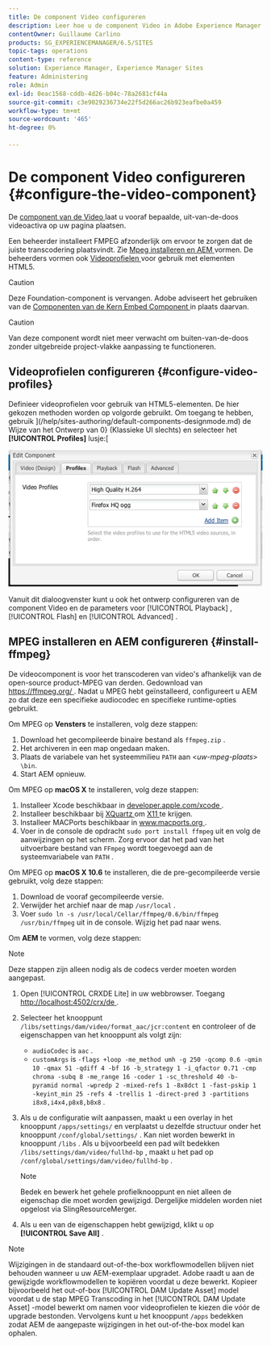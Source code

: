 ```yaml
---
title: De component Video configureren
description: Leer hoe u de component Video in Adobe Experience Manager kunt gebruiken om een vooraf gedefinieerd, out-of-box video-element op uw pagina te plaatsen.
contentOwner: Guillaume Carlino
products: SG_EXPERIENCEMANAGER/6.5/SITES
topic-tags: operations
content-type: reference
solution: Experience Manager, Experience Manager Sites
feature: Administering
role: Admin
exl-id: 0eac1568-cddb-4d26-b04c-78a2681cf44a
source-git-commit: c3e9029236734e22f5d266ac26b923eafbe0a459
workflow-type: tm+mt
source-wordcount: '465'
ht-degree: 0%

---
```


# De component Video configureren {#configure-the-video-component}

De [ component van de Video ](/help/sites-authoring/default-components-foundation.md#video) laat u vooraf bepaalde, uit-van-de-doos videoactiva op uw pagina plaatsen.

Een beheerder installeert FMPEG afzonderlijk om ervoor te zorgen dat de juiste transcodering plaatsvindt. Zie [ Mpeg installeren en AEM ](#install-ffmpeg) vormen. De beheerders vormen ook [ Videoprofielen ](#configure-video-profiles) voor gebruik met elementen HTML5.

>[!CAUTION]
>
>Deze Foundation-component is vervangen. Adobe adviseert het gebruiken van de [ Componenten van de Kern Embed Component ](https://experienceleague.adobe.com/docs/experience-manager-core-components/using/wcm-components/embed.html) in plaats daarvan.

>[!CAUTION]
>
>Van deze component wordt niet meer verwacht om buiten-van-de-doos zonder uitgebreide project-vlakke aanpassing te functioneren.

## Videoprofielen configureren {#configure-video-profiles}

Definieer videoprofielen voor gebruik van HTML5-elementen. De hier gekozen methoden worden op volgorde gebruikt. Om toegang te hebben, gebruik ](/help/sites-authoring/default-components-designmode.md) de Wijze van het Ontwerp van 0} (Klassieke UI slechts) en selecteer het **[!UICONTROL Profiles]** lusje:[

![ chlimage_1-317 ](assets/chlimage_1-317.png)

Vanuit dit dialoogvenster kunt u ook het ontwerp configureren van de component Video en de parameters voor [!UICONTROL Playback] , [!UICONTROL Flash] en [!UICONTROL Advanced] .

## MPEG installeren en AEM configureren {#install-ffmpeg}

De videocomponent is voor het transcoderen van video&#39;s afhankelijk van de open-source product-MPEG van derden. Gedownload van [ https://ffmpeg.org/ ](https://ffmpeg.org/). Nadat u MPEG hebt geïnstalleerd, configureert u AEM zo dat deze een specifieke audiocodec en specifieke runtime-opties gebruikt.

Om MPEG op **Vensters** te installeren, volg deze stappen:

1. Download het gecompileerde binaire bestand als `ffmpeg.zip` .
1. Het archiveren in een map ongedaan maken.
1. Plaats de variabele van het systeemmilieu `PATH` aan &lt;*uw-mpeg-plaats*> `\bin`.
1. Start AEM opnieuw.

Om MPEG op **macOS X** te installeren, volg deze stappen:

1. Installeer Xcode beschikbaar in [ developer.apple.com/xcode ](https://developer.apple.com/xcode/).
1. Installeer beschikbaar bij [ XQuartz ](https://www.xquartz.org) om [ X11 ](https://support.apple.com/en-us/100724) te krijgen.
1. Installeer MACPorts beschikbaar in [ www.macports.org ](https://www.macports.org/).
1. Voer in de console de opdracht `sudo port install ffmpeg` uit en volg de aanwijzingen op het scherm. Zorg ervoor dat het pad van het uitvoerbare bestand van `FFmpeg` wordt toegevoegd aan de systeemvariabele van `PATH` .

Om MPEG op **macOS X 10.6** te installeren, die de pre-gecompileerde versie gebruikt, volg deze stappen:

1. Download de vooraf gecompileerde versie.
1. Verwijder het archief naar de map `/usr/local` .
1. Voer `sudo ln -s /usr/local/Cellar/ffmpeg/0.6/bin/ffmpeg /usr/bin/ffmpeg` uit in de console. Wijzig het pad naar wens.

Om **AEM** te vormen, volg deze stappen:

>[!NOTE]
>
>Deze stappen zijn alleen nodig als de codecs verder moeten worden aangepast.

1. Open [!UICONTROL CRXDE Lite] in uw webbrowser. Toegang [ http://localhost:4502/crx/de ](http://localhost:4502/crx/de).
2. Selecteer het knooppunt `/libs/settings/dam/video/format_aac/jcr:content` en controleer of de eigenschappen van het knooppunt als volgt zijn:

   * `audioCodec` is `aac` .
   * `customArgs` is `-flags +loop -me_method umh -g 250 -qcomp 0.6 -qmin 10 -qmax 51 -qdiff 4 -bf 16 -b_strategy 1 -i_qfactor 0.71 -cmp chroma -subq 8 -me_range 16 -coder 1 -sc_threshold 40 -b-pyramid normal -wpredp 2 -mixed-refs 1 -8x8dct 1 -fast-pskip 1 -keyint_min 25 -refs 4 -trellis 1 -direct-pred 3 -partitions i8x8,i4x4,p8x8,b8x8` .

3. Als u de configuratie wilt aanpassen, maakt u een overlay in het knooppunt `/apps/settings/` en verplaatst u dezelfde structuur onder het knooppunt `/conf/global/settings/` . Kan niet worden bewerkt in knooppunt `/libs` . Als u bijvoorbeeld een pad wilt bedekken `/libs/settings/dam/video/fullhd-bp` , maakt u het pad op `/conf/global/settings/dam/video/fullhd-bp` .

   >[!NOTE]
   >
   >Bedek en bewerk het gehele profielknooppunt en niet alleen de eigenschap die moet worden gewijzigd. Dergelijke middelen worden niet opgelost via SlingResourceMerger.

4. Als u een van de eigenschappen hebt gewijzigd, klikt u op **[!UICONTROL Save All]** .

>[!NOTE]
>
>Wijzigingen in de standaard out-of-the-box workflowmodellen blijven niet behouden wanneer u uw AEM-exemplaar upgradet. Adobe raadt u aan de gewijzigde workflowmodellen te kopiëren voordat u deze bewerkt. Kopieer bijvoorbeeld het out-of-box [!UICONTROL DAM Update Asset] model voordat u de stap MPEG Transcoding in het [!UICONTROL DAM Update Asset] -model bewerkt om namen voor videoprofielen te kiezen die vóór de upgrade bestonden. Vervolgens kunt u het knooppunt `/apps` bedekken zodat AEM de aangepaste wijzigingen in het out-of-the-box model kan ophalen.
